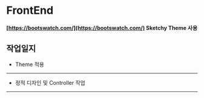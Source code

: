# FrontEnd

**[https://bootswatch.com/](https://bootswatch.com/) Sketchy Theme 사용**


## 작업일지

- Theme 적용 
------
- 정적 디자인 및 Controller 작업
------





<!--stackedit_data:
eyJoaXN0b3J5IjpbLTQ4MDYxNzkzMywxOTE2MzY0ODc1LC0xMT
k4ODI0NzAyXX0=
-->